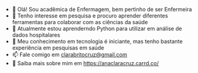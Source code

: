 - 👋 Olá! Sou acadêmica de Enfermagem, bem pertinho de ser Enfermeira
- 🔭 Tenho interesse em pesquisa e procuro aprender diferentes ferramentas para colaborar com as ciências da saúde
- 🎲 Atualmente estou aprenderndo Python para utilizar em análise de dados hospitalares
- 🌱 Meu conhecimento em tecnologia é iniciante, mas tenho bastante experiência em pesquisas em saúde
- 📫 Fale comigo em clarabritocruz@gmail.com
- 📄 Saiba mais sobre mim em https://anaclaracruz.carrd.co/
